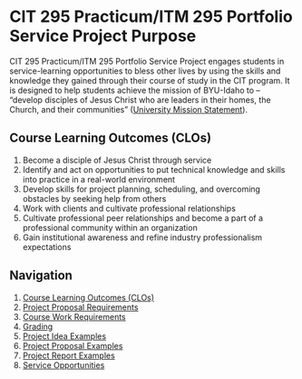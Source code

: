 # CIT 295 Practicum/ITM 295 Portfolio Service Project Purpose
CIT 295 Practicum/ITM 295 Portfolio Service Project engages students in service-learning opportunities to bless other lives by
using the skills and knowledge they gained through their course of study in the CIT program. It
is designed to help students achieve the mission of BYU-Idaho to – “develop disciples of Jesus
Christ who are leaders in their homes, the Church, and their communities” ([University Mission
Statement](https://www.byui.edu/about/byu-idaho-mission-statement)).

## Course Learning Outcomes (CLOs)
1. Become a disciple of Jesus Christ through service
2. Identify and act on opportunities to put technical knowledge and skills into practice in a
real-world environment
3. Develop skills for project planning, scheduling, and overcoming obstacles by seeking
help from others
4. Work with clients and cultivate professional relationships
5. Cultivate professional peer relationships and become a part of a professional
community within an organization
6. Gain institutional awareness and refine industry professionalism expectations

## Navigation
1. [Course Learning Outcomes (CLOs)](https://cit295.github.io/course_learning_outcomes)
2. [Project Proposal Requirements](https://cit295.github.io/proposal_requirements)
3. [Course Work Requirements](https://cit295.github.io/course_work_requirements)
4. [Grading](https://cit295.github.io/grading)
5. [Project Idea Examples](https://cit295.github.io/project_ideas)
6. [Project Proposal Examples](https://cit295.github.io/proposal_examples)
7. [Project Report Examples](https://cit295.github.io/report_examples)
8. [Service Opportunities](https://cit295.github.io/service_opportunities)
